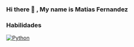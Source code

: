 ### Hi there 👋 , My name is Matias Fernandez


<!--
**m4lbec/m4lbec** is a ✨ _special_ ✨ repository because its `README.md` (this file) appears on your GitHub profile.

Here are some ideas to get you started:

- 🔭 I’m currently working on ...
- 🌱 I’m currently learning ...
- 👯 I’m looking to collaborate on ...
- 🤔 I’m looking for help with ...
- 💬 Ask me about ...
- 📫 How to reach me: ...
- 😄 Pronouns: ...
- ⚡ Fun fact: ...
-->

### Habilidades
[![Python](https://img.shields.io/badge/Python-3776AB?style=for-the-badge&logo=swift&logoColor=white&labelColor=101010)]()
